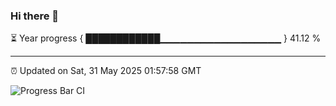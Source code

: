 ### Hi there 👋

⏳ Year progress { ████████████▁▁▁▁▁▁▁▁▁▁▁▁▁▁▁▁▁▁ } 41.12 %

---

⏰ Updated on Sat, 31 May 2025 01:57:58 GMT

![Progress Bar CI](https://github.com/ZhaoGui/ZhaoGui/workflows/Progress%20Bar%20CI/badge.svg)
